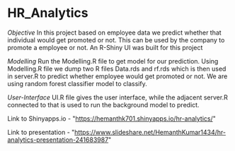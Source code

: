 # HR_Analytics
*Objective*
In this project based on employee data we predict whether that individual would get promoted or not. This can be used by the company to promote a employee or not. An R-Shiny UI was built for this project

*Modelling*
Run the Modelling.R file to get model for our prediction. Using Modelling.R file we dump two R files Data.rds and rf.rds which is then used in server.R to predict whether employee would get promoted or not. We are using random forest classifier model to classify.

*User-Interface*
UI.R file gives the user interface, while the adjacent server.R connected to that is used to run the background model to predict. 

Link to Shinyapps.io - "https://hemanthk701.shinyapps.io/hr-analytics/"

Link to presentation - "https://www.slideshare.net/HemanthKumar1434/hr-analytics-presentation-241683987"
